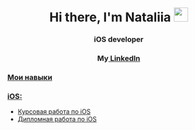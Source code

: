 
<h1 align="center">Hi there, I'm Nataliia</a> 
<img src="https://github.com/blackcater/blackcater/raw/main/images/Hi.gif" height="32"/></h1>
<h3 align="center">iOS developer</h3>
<h3 align="center">My<a href="https://www.linkedin.com/in/nataliia-grigoreva-b56a607a" target="_blank"> LinkedIn </h3>


### Мои навыки

### iOS:
- [Курсовая работа по iOS](https://github.com/nataliiagrigoreva/BudgetApp)
- [Дипломная работа по iOS](https://github.com/nataliiagrigoreva/ARMonstersApp)

